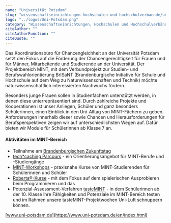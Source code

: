 ```yaml
---
name: "Universität Potsdam"
slug: "wissenschaftseinrichtungen-hochschulen-und-hochschulverbaende/universitaet-potsdam"
logo: "../logos/Uni-Potsdam.png"
category: "Wissenschaftseinrichtungen, Hochschulen und Hochschulverbände"
citeAuthor: ""
citeAuthorFunction: ""
citeQuote: ""
---
```


Das Koordinationsbüro für Chancengleichheit an der Universität Potsdam setzt den Fokus auf die Förderung der Chancengerechtigkeit für Frauen und für Männer, Mitarbeitende und Studierende an der Universität. Der Projektbereich MINT, mit dem Verbundprojekt zur Studien- und Berufswahlorientierung BrISaNT (Brandenburgische Initiative für Schule und Hochschule auf dem Weg zu Naturwissenschaften und Technik) möchte naturwissenschaftlich interessierten Nachwuchs fördern.

Besonders junge Frauen sollen in Studienfächern unterstützt werden, in denen diese unterrepräsentiert sind. Durch zahlreiche Projekte und Kooperationen ist unser Anliegen, Schüler und ganz besonders Schülerinnen, einen Einblick in den Uni-Alltag von MINT-Fächern zu geben. Anforderungen innerhalb dieser sowie Chancen und Herausforderungen für Berufsperspektiven zeigen wir auf unterschiedlichsten Wegen auf. Dafür bieten wir Module für Schülerinnen ab Klasse 7 an.

#### Aktivitäten im MINT-Bereich

- Teilnahme am [Brandenburgischen Zukunftstag](https://www.uni-potsdam.de/de/gleichstellung/veranstaltungen-und-aktionen/veranstaltungsarchiv/zukunftstag-2019.html)
- [tech\*caching Parcours](https://www.uni-potsdam.de/de/mint/veranstaltungen/parcours/tech-caching-parcours.html) - ein Orientierungsangebot für MINT-Berufe und -Studiengänge
- [MINT-Workshops](https://www.uni-potsdam.de/de/mint/veranstaltungen/mint-workshops.html) - praxisnahe Kurse von MINT-Studierenden für Schülerinnen und Schüler
- [Roberta®-Kurse](https://www.uni-potsdam.de/de/mint/veranstaltungen/mint-workshops/roberta.html) - mit dem Fokus auf dem spielerischen Ausprobieren beim Programmieren und das
- Potenzial-Assessment-Verfahren [tasteMINT](https://www.uni-potsdam.de/de/mint/tastemint/uebersicht.html) - in dem Schülerinnen ab der 10. Klasse ihre Fähigkeiten und Potenziale im MINT-Bereich testen und im Rahmen unsere tasteMINT-Projektwochen Uni-Luft schnuppern können.

[www.uni-potsdam.de](https://www.uni-potsdam.de/en/index.html)
